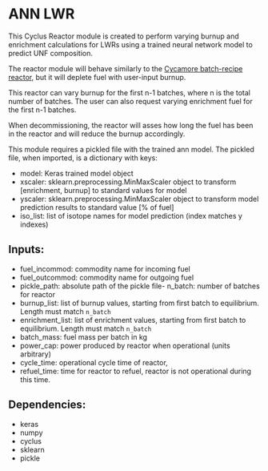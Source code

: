 # ANN LWR

This Cyclus Reactor module is created to perform varying
burnup and enrichment calculations for LWRs using a
trained neural network model to predict UNF composition.

The reactor module will behave similarly to the [Cycamore
batch-recipe reactor](https://github.com/cyclus/cycamore),
but it will deplete fuel with user-input burnup.

This reactor can vary burnup for the first n-1 batches,
where n is the total number of batches. The user can
also request varying enrichment fuel for the first n-1 batches.

When decommissioning, the reactor will asses how long the
fuel has been in the reactor and will reduce the burnup
accordingly.

This module requires a pickled file with the trained
ann model. The pickled file, when imported, is a dictionary
with keys:
- model: Keras trained model object
- xscaler: sklearn.preprocessing.MinMaxScaler object to transform [enrichment, burnup] to standard values for model
- yscaler: sklearn.preprocessing.MinMaxScaler object to transform model prediction results to standard value [% of fuel]
- iso_list: list of isotope names for model prediction (index matches y indexes)


## Inputs:
- fuel_incommod: commodity name for incoming fuel
- fuel_outcommod: commodity name for outgoing fuel
- pickle_path: absolute path of the pickle file- n_batch: number of batches for reactor
- burnup_list: list of burnup values, starting from first batch to equilibrium. Length must match `n_batch`
- enrichment_list: list of enrichment values, starting from first batch to equilibrium. Length must match `n_batch`
- batch_mass: fuel mass per batch in kg
- power_cap: power produced by reactor when operational (units arbitrary)
- cycle_time: operational cycle time of reactor,
- refuel_time: time for reactor to refuel, reactor is not operational during this time.

## Dependencies:
- keras
- numpy
- cyclus
- sklearn
- pickle
